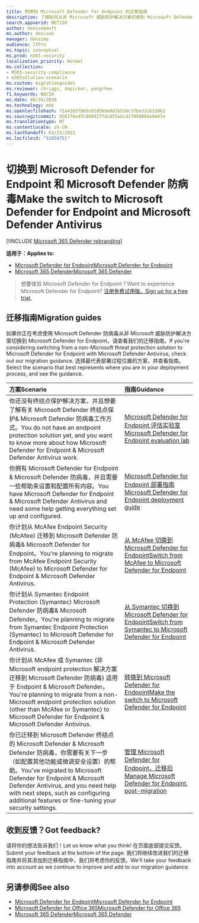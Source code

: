 ```yaml
---
title: 转换到 Microsoft Defender for Endpoint 的迁移指南
description: 了解如何从非 Microsoft 威胁防护解决方案切换到 Microsoft Defender for Endpoint
search.appverid: MET150
author: denisebmsft
ms.author: deniseb
manager: dansimp
audience: ITPro
ms.topic: conceptual
ms.prod: m365-security
localization_priority: Normal
ms.collection:
- M365-security-compliance
- m365solution-scenario
ms.custom: migrationguides
ms.reviewer: chriggs, depicker, yongrhee
f1.keywords: NOCSH
ms.date: 09/24/2020
ms.technology: mde
ms.openlocfilehash: 72a4385fb65c02d5b9e8d1b51bc376e31cb13db3
ms.sourcegitcommit: 956176ed7c8b8427fdc655abcd1709d86da9447e
ms.translationtype: MT
ms.contentlocale: zh-CN
ms.lasthandoff: 03/23/2021
ms.locfileid: "51054751"
---
```

# <a name="make-the-switch-to-microsoft-defender-for-endpoint-and-microsoft-defender-antivirus"></a><span data-ttu-id="3afe8-103">切换到 Microsoft Defender for Endpoint 和 Microsoft Defender 防病毒</span><span class="sxs-lookup"><span data-stu-id="3afe8-103">Make the switch to Microsoft Defender for Endpoint and Microsoft Defender Antivirus</span></span>

[!INCLUDE [Microsoft 365 Defender rebranding](../../includes/microsoft-defender.md)]

<span data-ttu-id="3afe8-104">**适用于：**</span><span class="sxs-lookup"><span data-stu-id="3afe8-104">**Applies to:**</span></span>
- [<span data-ttu-id="3afe8-105">Microsoft Defender for Endpoint</span><span class="sxs-lookup"><span data-stu-id="3afe8-105">Microsoft Defender for Endpoint</span></span>](https://go.microsoft.com/fwlink/p/?linkid=2146631)
- [<span data-ttu-id="3afe8-106">Microsoft 365 Defender</span><span class="sxs-lookup"><span data-stu-id="3afe8-106">Microsoft 365 Defender</span></span>](https://go.microsoft.com/fwlink/?linkid=2118804)

> <span data-ttu-id="3afe8-107">想要体验 Microsoft Defender for Endpoint？</span><span class="sxs-lookup"><span data-stu-id="3afe8-107">Want to experience Microsoft Defender for Endpoint?</span></span> [<span data-ttu-id="3afe8-108">注册免费试用版。</span><span class="sxs-lookup"><span data-stu-id="3afe8-108">Sign up for a free trial.</span></span>](https://www.microsoft.com/microsoft-365/windows/microsoft-defender-atp?ocid=docs-wdatp-exposedapis-abovefoldlink)

## <a name="migration-guides"></a><span data-ttu-id="3afe8-109">迁移指南</span><span class="sxs-lookup"><span data-stu-id="3afe8-109">Migration guides</span></span>

<span data-ttu-id="3afe8-110">如果你正在考虑使用 Microsoft Defender 防病毒从非 Microsoft 威胁防护解决方案切换到 Microsoft Defender for Endpoint，请查看我们的迁移指南。</span><span class="sxs-lookup"><span data-stu-id="3afe8-110">If you're considering switching from a non-Microsoft threat protection solution to Microsoft Defender for Endpoint with Microsoft Defender Antivirus, check out our migration guidance.</span></span> <span data-ttu-id="3afe8-111">选择最代表部署过程位置的方案，并查看指南。</span><span class="sxs-lookup"><span data-stu-id="3afe8-111">Select the scenario that best represents where you are in your deployment process, and see the guidance.</span></span>

|<span data-ttu-id="3afe8-112">方案</span><span class="sxs-lookup"><span data-stu-id="3afe8-112">Scenario</span></span> |<span data-ttu-id="3afe8-113">指南</span><span class="sxs-lookup"><span data-stu-id="3afe8-113">Guidance</span></span> |
|:--|:--|
|<span data-ttu-id="3afe8-114">你还没有终结点保护解决方案，并且想要了解有关 Microsoft Defender 终结点保护& Microsoft Defender 防病毒工作方式。</span><span class="sxs-lookup"><span data-stu-id="3afe8-114">You do not have an endpoint protection solution yet, and you want to know more about how Microsoft Defender for Endpoint & Microsoft Defender Antivirus work.</span></span>  |[<span data-ttu-id="3afe8-115">Microsoft Defender for Endpoint 评估实验室</span><span class="sxs-lookup"><span data-stu-id="3afe8-115">Microsoft Defender for Endpoint evaluation lab</span></span>](evaluation-lab.md)   |
|<span data-ttu-id="3afe8-116">你拥有 Microsoft Defender for Endpoint & Microsoft Defender 防病毒，并且需要一些帮助来设置和配置所有内容。</span><span class="sxs-lookup"><span data-stu-id="3afe8-116">You have Microsoft Defender for Endpoint & Microsoft Defender Antivirus and need some help getting everything set up and configured.</span></span>  |[<span data-ttu-id="3afe8-117">Microsoft Defender for Endpoint 部署指南</span><span class="sxs-lookup"><span data-stu-id="3afe8-117">Microsoft Defender for Endpoint deployment guide</span></span>](deployment-phases.md)  |
|<span data-ttu-id="3afe8-118">你计划从 McAfee Endpoint Security (McAfee) 迁移到 Microsoft Defender 防病毒& Microsoft Defender for Endpoint。</span><span class="sxs-lookup"><span data-stu-id="3afe8-118">You're planning to migrate from McAfee Endpoint Security (McAfee) to Microsoft Defender for Endpoint & Microsoft Defender Antivirus.</span></span> |[<span data-ttu-id="3afe8-119">从 McAfee 切换到 Microsoft Defender for Endpoint</span><span class="sxs-lookup"><span data-stu-id="3afe8-119">Switch from McAfee to Microsoft Defender for Endpoint</span></span>](mcafee-to-microsoft-defender-migration.md) |
|<span data-ttu-id="3afe8-120">你计划从 Symantec Endpoint Protection (Symantec) Microsoft Defender 防病毒& Microsoft Defender。</span><span class="sxs-lookup"><span data-stu-id="3afe8-120">You're planning to migrate from Symantec Endpoint Protection (Symantec) to Microsoft Defender for Endpoint & Microsoft Defender Antivirus.</span></span> |[<span data-ttu-id="3afe8-121">从 Symantec 切换到 Microsoft Defender for Endpoint</span><span class="sxs-lookup"><span data-stu-id="3afe8-121">Switch from Symantec to Microsoft Defender for Endpoint</span></span>](symantec-to-microsoft-defender-atp-migration.md) |
|<span data-ttu-id="3afe8-122">你计划从 McAfee 或 Symantec (非 Microsoft endpoint protection 解决方案迁移到 Microsoft Defender 防病毒) 适用于 Endpoint & Microsoft Defender。</span><span class="sxs-lookup"><span data-stu-id="3afe8-122">You're planning to migrate from a non-Microsoft endpoint protection solution (other than McAfee or Symantec) to Microsoft Defender for Endpoint & Microsoft Defender Antivirus.</span></span> |[<span data-ttu-id="3afe8-123">转换到 Microsoft Defender for Endpoint</span><span class="sxs-lookup"><span data-stu-id="3afe8-123">Make the switch to Microsoft Defender for Endpoint</span></span>](switch-to-microsoft-defender-migration.md)   |
|<span data-ttu-id="3afe8-124">你已迁移到 Microsoft Defender 终结点的 Microsoft Defender & Microsoft Defender 防病毒，你需要有关下一步（如配置其他功能或微调安全设置）的帮助。</span><span class="sxs-lookup"><span data-stu-id="3afe8-124">You've migrated to Microsoft Defender for Endpoint & Microsoft Defender Antivirus, and you need help with next steps, such as configuring additional features or fine-tuning your security settings.</span></span> | [<span data-ttu-id="3afe8-125">管理 Microsoft Defender for Endpoint，迁移后</span><span class="sxs-lookup"><span data-stu-id="3afe8-125">Manage Microsoft Defender for Endpoint, post-migration</span></span>](manage-atp-post-migration.md) |


## <a name="got-feedback"></a><span data-ttu-id="3afe8-126">收到反馈？</span><span class="sxs-lookup"><span data-stu-id="3afe8-126">Got feedback?</span></span>

<span data-ttu-id="3afe8-127">请将你的想法告诉我们！</span><span class="sxs-lookup"><span data-stu-id="3afe8-127">Let us know what you think!</span></span> <span data-ttu-id="3afe8-128">在页面底部提交反馈。</span><span class="sxs-lookup"><span data-stu-id="3afe8-128">Submit your feedback at the bottom of the page.</span></span> <span data-ttu-id="3afe8-129">我们将继续改进我们的迁移指南并将其添加到迁移指南中，我们将考虑你的反馈。</span><span class="sxs-lookup"><span data-stu-id="3afe8-129">We'll take your feedback into account as we continue to improve and add to our migration guidance.</span></span>

## <a name="see-also"></a><span data-ttu-id="3afe8-130">另请参阅</span><span class="sxs-lookup"><span data-stu-id="3afe8-130">See also</span></span>

- [<span data-ttu-id="3afe8-131">Microsoft Defender for Endpoint</span><span class="sxs-lookup"><span data-stu-id="3afe8-131">Microsoft Defender for Endpoint</span></span>](https://docs.microsoft.com/windows/security/threat-protection)
- [<span data-ttu-id="3afe8-132">Microsoft Defender for Office 365</span><span class="sxs-lookup"><span data-stu-id="3afe8-132">Microsoft Defender for Office 365</span></span>](https://docs.microsoft.com/microsoft-365/security/defender-365-security/office-365-atp)
- [<span data-ttu-id="3afe8-133">Microsoft 365 Defender</span><span class="sxs-lookup"><span data-stu-id="3afe8-133">Microsoft 365 Defender</span></span>](https://docs.microsoft.com/microsoft-365/security/defender/microsoft-threat-protection?) 
